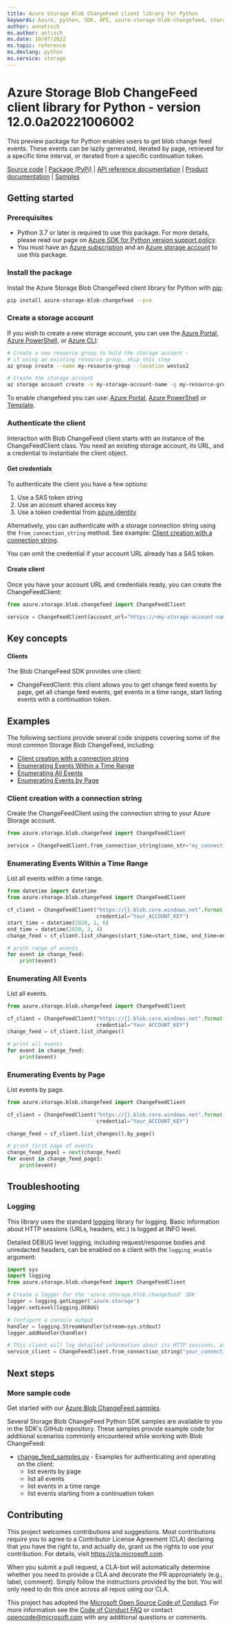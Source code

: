 ```yaml
---
title: Azure Storage Blob ChangeFeed client library for Python
keywords: Azure, python, SDK, API, azure-storage-blob-changefeed, storage
author: annatisch
ms.author: antisch
ms.date: 10/07/2022
ms.topic: reference
ms.devlang: python
ms.service: storage
---
```

# Azure Storage Blob ChangeFeed client library for Python - version 12.0.0a20221006002 


This preview package for Python enables users to get blob change feed events. These events can be lazily generated, iterated by page, retrieved for a specific time interval, or iterated from a specific continuation token.


[Source code](https://github.com/Azure/azure-sdk-for-python/tree/main/sdk/storage/azure-storage-blob-changefeed/azure/storage/blob/changefeed) | [Package (PyPi)](https://pypi.org/project/azure-storage-blob-changefeed/) | [API reference documentation](https://aka.ms/azsdk-python-storage-blob-changefeed-ref) | [Product documentation](/azure/storage/) | [Samples](https://github.com/Azure/azure-sdk-for-python/tree/main/sdk/storage/azure-storage-blob-changefeed/samples)


## Getting started

### Prerequisites
* Python 3.7 or later is required to use this package. For more details, please read our page on [Azure SDK for Python version support policy](https://github.com/Azure/azure-sdk-for-python/wiki/Azure-SDKs-Python-version-support-policy).
* You must have an [Azure subscription](https://azure.microsoft.com/free/) and an
[Azure storage account](/azure/storage/blobs/data-lake-storage-quickstart-create-account) to use this package.

### Install the package
Install the Azure Storage Blob ChangeFeed client library for Python with [pip](https://pypi.org/project/pip/):

```bash
pip install azure-storage-blob-changefeed --pre
```

### Create a storage account
If you wish to create a new storage account, you can use the
[Azure Portal](/azure/storage/common/storage-quickstart-create-account?tabs=azure-portal),
[Azure PowerShell](/azure/storage/common/storage-quickstart-create-account?tabs=azure-powershell),
or [Azure CLI](/azure/storage/common/storage-quickstart-create-account?tabs=azure-cli):

```bash
# Create a new resource group to hold the storage account -
# if using an existing resource group, skip this step
az group create --name my-resource-group --location westus2

# Create the storage account
az storage account create -n my-storage-account-name -g my-resource-group
```

To enable changefeed you can use:
[Azure Portal](/azure/storage/blobs/storage-blob-change-feed?tabs=azure-portal#enable-and-disable-the-change-feed),
[Azure PowerShell](/azure/storage/blobs/storage-blob-change-feed?tabs=azure-powershell#enable-and-disable-the-change-feed)
or [Template](/azure/storage/blobs/storage-blob-change-feed?tabs=template#enable-and-disable-the-change-feed).

### Authenticate the client

Interaction with Blob ChangeFeed client starts with an instance of the ChangeFeedClient class. You need an existing storage account, its URL, and a credential to instantiate the client object.

#### Get credentials

To authenticate the client you have a few options:
1. Use a SAS token string
2. Use an account shared access key
3. Use a token credential from [azure.identity](https://github.com/Azure/azure-sdk-for-python/tree/main/sdk/identity/azure-identity)

Alternatively, you can authenticate with a storage connection string using the `from_connection_string` method. See example: [Client creation with a connection string](#client-creation-with-a-connection-string).

You can omit the credential if your account URL already has a SAS token.

#### Create client

Once you have your account URL and credentials ready, you can create the ChangeFeedClient:

```python
from azure.storage.blob.changefeed import ChangeFeedClient

service = ChangeFeedClient(account_url="https://<my-storage-account-name>.blob.core.windows.net/", credential=credential)
```

## Key concepts

#### Clients

The Blob ChangeFeed SDK provides one client:
* ChangeFeedClient: this client allows you to get change feed events by page, get all change feed events, get events in a time range, start listing events with a continuation token.

## Examples

The following sections provide several code snippets covering some of the most common Storage Blob ChangeFeed, including:

* [Client creation with a connection string](#client-creation-with-a-connection-string)
* [Enumerating Events Within a Time Range](#enumerating-events-within-a-time-range)
* [Enumerating All Events](#enumerating-all-events)
* [Enumerating Events by Page](#enumerating-events-by-page)


### Client creation with a connection string
Create the ChangeFeedClient using the connection string to your Azure Storage account.

```python
from azure.storage.blob.changefeed import ChangeFeedClient

service = ChangeFeedClient.from_connection_string(conn_str="my_connection_string")
```
### Enumerating Events Within a Time Range
List all events within a time range.

```python
from datetime import datetime
from azure.storage.blob.changefeed import ChangeFeedClient

cf_client = ChangeFeedClient("https://{}.blob.core.windows.net".format("YOUR_ACCOUNT_NAME"),
                             credential="Your_ACCOUNT_KEY")
start_time = datetime(2020, 1, 6)
end_time = datetime(2020, 3, 4)
change_feed = cf_client.list_changes(start_time=start_time, end_time=end_time)

# print range of events
for event in change_feed:
    print(event)
```

### Enumerating All Events
List all events.

```python
from azure.storage.blob.changefeed import ChangeFeedClient

cf_client = ChangeFeedClient("https://{}.blob.core.windows.net".format("YOUR_ACCOUNT_NAME"),
                             credential="Your_ACCOUNT_KEY")
change_feed = cf_client.list_changes()

# print all events
for event in change_feed:
    print(event)
```

### Enumerating Events by Page
List events by page.

```python
from azure.storage.blob.changefeed import ChangeFeedClient

cf_client = ChangeFeedClient("https://{}.blob.core.windows.net".format("YOUR_ACCOUNT_NAME"),
                             credential="Your_ACCOUNT_KEY")

change_feed = cf_client.list_changes().by_page()

# print first page of events
change_feed_page1 = next(change_feed)
for event in change_feed_page1:
    print(event)
```

## Troubleshooting

### Logging
This library uses the standard
[logging](https://docs.python.org/3/library/logging.html) library for logging.
Basic information about HTTP sessions (URLs, headers, etc.) is logged at INFO
level.

Detailed DEBUG level logging, including request/response bodies and unredacted
headers, can be enabled on a client with the `logging_enable` argument:
```python
import sys
import logging
from azure.storage.blob.changefeed import ChangeFeedClient

# Create a logger for the 'azure.storage.blob.changefeed' SDK
logger = logging.getLogger('azure.storage')
logger.setLevel(logging.DEBUG)

# Configure a console output
handler = logging.StreamHandler(stream=sys.stdout)
logger.addHandler(handler)

# This client will log detailed information about its HTTP sessions, at DEBUG level
service_client = ChangeFeedClient.from_connection_string("your_connection_string", logging_enable=True)
```

## Next steps

### More sample code

Get started with our [Azure Blob ChangeFeed samples](https://github.com/Azure/azure-sdk-for-python/tree/main/sdk/storage/azure-storage-blob-changefeed/samples).

Several Storage Blob ChangeFeed Python SDK samples are available to you in the SDK's GitHub repository. These samples provide example code for additional scenarios commonly encountered while working with Blob ChangeFeed:

* [change_feed_samples.py](https://github.com/Azure/azure-sdk-for-python/tree/main/sdk/storage/azure-storage-blob-changefeed/samples/change_feed_samples.py) - Examples for authenticating and operating on the client:
    * list events by page
    * list all events
    * list events in a time range
    * list events starting from a continuation token


## Contributing
This project welcomes contributions and suggestions.  Most contributions require you to agree to a Contributor License Agreement (CLA) declaring that you have the right to, and actually do, grant us the rights to use your contribution. For details, visit https://cla.microsoft.com.

When you submit a pull request, a CLA-bot will automatically determine whether you need to provide a CLA and decorate the PR appropriately (e.g., label, comment). Simply follow the instructions provided by the bot. You will only need to do this once across all repos using our CLA.

This project has adopted the [Microsoft Open Source Code of Conduct](https://opensource.microsoft.com/codeofconduct/). For more information see the [Code of Conduct FAQ](https://opensource.microsoft.com/codeofconduct/faq/) or contact [opencode@microsoft.com](mailto:opencode@microsoft.com) with any additional questions or comments.
